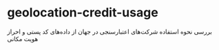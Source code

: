 # geolocation-credit-usage
بررسی نحوه استفاده شرکت‌های اعتبارسنجی در جهان از داده‌های کد پستی و احراز هویت مکانی
